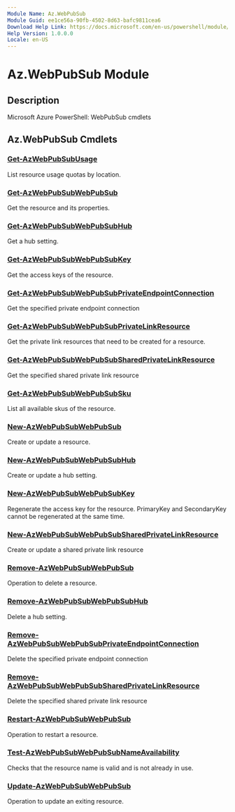```yaml
---
Module Name: Az.WebPubSub
Module Guid: ee1ce56a-90fb-4502-8d63-bafc9811cea6
Download Help Link: https://docs.microsoft.com/en-us/powershell/module/az.webpubsub
Help Version: 1.0.0.0
Locale: en-US
---
```


# Az.WebPubSub Module
## Description
Microsoft Azure PowerShell: WebPubSub cmdlets

## Az.WebPubSub Cmdlets
### [Get-AzWebPubSubUsage](Get-AzWebPubSubUsage.md)
List resource usage quotas by location.

### [Get-AzWebPubSubWebPubSub](Get-AzWebPubSubWebPubSub.md)
Get the resource and its properties.

### [Get-AzWebPubSubWebPubSubHub](Get-AzWebPubSubWebPubSubHub.md)
Get a hub setting.

### [Get-AzWebPubSubWebPubSubKey](Get-AzWebPubSubWebPubSubKey.md)
Get the access keys of the resource.

### [Get-AzWebPubSubWebPubSubPrivateEndpointConnection](Get-AzWebPubSubWebPubSubPrivateEndpointConnection.md)
Get the specified private endpoint connection

### [Get-AzWebPubSubWebPubSubPrivateLinkResource](Get-AzWebPubSubWebPubSubPrivateLinkResource.md)
Get the private link resources that need to be created for a resource.

### [Get-AzWebPubSubWebPubSubSharedPrivateLinkResource](Get-AzWebPubSubWebPubSubSharedPrivateLinkResource.md)
Get the specified shared private link resource

### [Get-AzWebPubSubWebPubSubSku](Get-AzWebPubSubWebPubSubSku.md)
List all available skus of the resource.

### [New-AzWebPubSubWebPubSub](New-AzWebPubSubWebPubSub.md)
Create or update a resource.

### [New-AzWebPubSubWebPubSubHub](New-AzWebPubSubWebPubSubHub.md)
Create or update a hub setting.

### [New-AzWebPubSubWebPubSubKey](New-AzWebPubSubWebPubSubKey.md)
Regenerate the access key for the resource.
PrimaryKey and SecondaryKey cannot be regenerated at the same time.

### [New-AzWebPubSubWebPubSubSharedPrivateLinkResource](New-AzWebPubSubWebPubSubSharedPrivateLinkResource.md)
Create or update a shared private link resource

### [Remove-AzWebPubSubWebPubSub](Remove-AzWebPubSubWebPubSub.md)
Operation to delete a resource.

### [Remove-AzWebPubSubWebPubSubHub](Remove-AzWebPubSubWebPubSubHub.md)
Delete a hub setting.

### [Remove-AzWebPubSubWebPubSubPrivateEndpointConnection](Remove-AzWebPubSubWebPubSubPrivateEndpointConnection.md)
Delete the specified private endpoint connection

### [Remove-AzWebPubSubWebPubSubSharedPrivateLinkResource](Remove-AzWebPubSubWebPubSubSharedPrivateLinkResource.md)
Delete the specified shared private link resource

### [Restart-AzWebPubSubWebPubSub](Restart-AzWebPubSubWebPubSub.md)
Operation to restart a resource.

### [Test-AzWebPubSubWebPubSubNameAvailability](Test-AzWebPubSubWebPubSubNameAvailability.md)
Checks that the resource name is valid and is not already in use.

### [Update-AzWebPubSubWebPubSub](Update-AzWebPubSubWebPubSub.md)
Operation to update an exiting resource.

